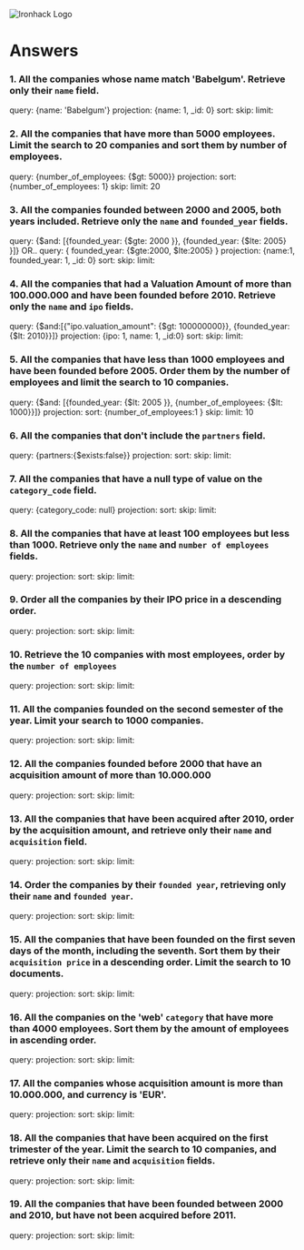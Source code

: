 ![Ironhack Logo](https://i.imgur.com/1QgrNNw.png)

# Answers

### 1. All the companies whose name match 'Babelgum'. Retrieve only their `name` field.

query: {name: 'Babelgum'}
projection: {name: 1, _id: 0}
sort: 
skip: 
limit: 

### 2. All the companies that have more than 5000 employees. Limit the search to 20 companies and sort them by **number of employees**.

query: {number_of_employees: {$gt: 5000}}
projection: 
sort: {number_of_employees: 1}
skip: 
limit: 20

### 3. All the companies founded between 2000 and 2005, both years included. Retrieve only the `name` and `founded_year` fields.

query: {$and: [{founded_year: {$gte: 2000 }}, {founded_year: {$lte: 2005} }]}
OR..
query: { founded_year: {$gte:2000, $lte:2005} }
projection: {name:1, founded_year: 1, _id: 0}
sort: 
skip: 
limit: 

### 4. All the companies that had a Valuation Amount of more than 100.000.000 and have been founded before 2010. Retrieve only the `name` and `ipo` fields.

query: {$and:[{"ipo.valuation_amount": {$gt: 100000000}}, {founded_year: {$lt: 2010}}]}
projection: {ipo: 1, name: 1, _id:0}
sort: 
skip: 
limit: 

### 5. All the companies that have less than 1000 employees and have been founded before 2005. Order them by the number of employees and limit the search to 10 companies.

query: {$and: [{founded_year: {$lt: 2005 }}, {number_of_employees: {$lt: 1000}}]}
projection: 
sort: {number_of_employees:1 }
skip: 
limit: 10

### 6. All the companies that don't include the `partners` field.

query: {partners:{$exists:false}}
projection: 
sort: 
skip: 
limit: 

### 7. All the companies that have a null type of value on the `category_code` field.

query: {category_code: null}
projection: 
sort: 
skip: 
limit: 

### 8. All the companies that have at least 100 employees but less than 1000. Retrieve only the `name` and `number of employees` fields.

query: 
projection: 
sort: 
skip: 
limit: 

### 9. Order all the companies by their IPO price in a descending order.

query: 
projection: 
sort: 
skip: 
limit: 

### 10. Retrieve the 10 companies with most employees, order by the `number of employees`

query: 
projection: 
sort: 
skip: 
limit: 

### 11. All the companies founded on the second semester of the year. Limit your search to 1000 companies.

query: 
projection: 
sort: 
skip: 
limit: 

### 12. All the companies founded before 2000 that have an acquisition amount of more than 10.000.000

query: 
projection: 
sort: 
skip: 
limit: 

### 13. All the companies that have been acquired after 2010, order by the acquisition amount, and retrieve only their `name` and `acquisition` field.

query: 
projection: 
sort: 
skip: 
limit: 

### 14. Order the companies by their `founded year`, retrieving only their `name` and `founded year`.

query: 
projection: 
sort: 
skip: 
limit: 

### 15. All the companies that have been founded on the first seven days of the month, including the seventh. Sort them by their `acquisition price` in a descending order. Limit the search to 10 documents.

query: 
projection: 
sort: 
skip: 
limit: 

### 16. All the companies on the 'web' `category` that have more than 4000 employees. Sort them by the amount of employees in ascending order.

query: 
projection: 
sort: 
skip: 
limit: 

### 17. All the companies whose acquisition amount is more than 10.000.000, and currency is 'EUR'.

query: 
projection: 
sort: 
skip: 
limit: 

### 18. All the companies that have been acquired on the first trimester of the year. Limit the search to 10 companies, and retrieve only their `name` and `acquisition` fields.

query: 
projection: 
sort: 
skip: 
limit: 

### 19. All the companies that have been founded between 2000 and 2010, but have not been acquired before 2011.

query: 
projection: 
sort: 
skip: 
limit: 


